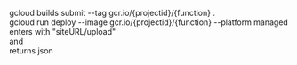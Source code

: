gcloud builds submit --tag gcr.io/{projectid}/{function} .
<br>
gcloud run deploy --image gcr.io/{projectid}/{function}  --platform managed
<br>
enters with "siteURL/upload"
<br>
and
<br>
returns json